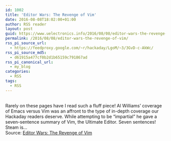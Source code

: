 ```yaml
---
id: 1002
title: 'Editor Wars: The Revenge of Vim'
date: 2016-08-08T18:02:00+01:00
author: RSS reader
layout: post
guid: https://www.uelectronics.info/2016/08/08/editor-wars-the-revenge-of-vim/
permalink: /2016/08/08/editor-wars-the-revenge-of-vim/
rss_pi_source_url:
  - https://feedproxy.google.com/~r/hackaday/LgoM/~3/3GvD-c-AkWc/
rss_pi_source_md5:
  - d61915a477cf0b2d1b65159c791867ad
rss_pi_canonical_url:
  - my_blog
categories:
  - RSS
tags:
  - RSS
---
```

&#013;  
Rarely on these pages have I read such a fluff piece! Al Williams’ coverage of Emacs versus Vim was an affront to the type of in-depth coverage our Hackaday readers deserve. While attempting to be “impartial” he gave a seven-sentence summary of Vim, the Ultimate Editor. Seven sentences! Steam is…&#013;  
Source: <a href="https://feedproxy.google.com/~r/hackaday/LgoM/~3/3GvD-c-AkWc/" target="_blank">Editor Wars: The Revenge of Vim</a>